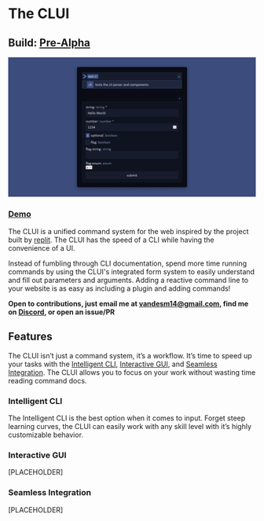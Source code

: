 # The CLUI
## Build: [Pre-Alpha](CHANGELOG.md)

![](clui-cover.png)

### [Demo](https://vandesm14.github.io/clui/)

The CLUI is a unified command system for the web inspired by the project built by [replit](https://docs.replit.com/misc/clui). The CLUI has the speed of a CLI while having the convenience of a UI.

Instead of fumbling through CLI documentation, spend more time running commands by using the CLUI's integrated form system to easily understand and fill out parameters and arguments. Adding a reactive command line to your website is as easy as including a plugin and adding commands!

**Open to contributions, just email me at vandesm14@gmail.com, find me on [Discord](https://respdev.com/discord), or open an issue/PR**

## Features

The CLUI isn’t just a command system, it’s a workflow. It’s time to speed up your tasks with the [Intelligent CLI](#intelligent-cli), [Interactive GUI](#interactive-gui), and [Seamless Integration](#seamless-integration). The CLUI allows you to focus on your work without wasting time reading command docs.

### Intelligent CLI

The Intelligent CLI is the best option when it comes to input. Forget steep learning curves, the CLUI can easily work with any skill level with it’s highly customizable behavior.

### Interactive GUI

[PLACEHOLDER]

### Seamless Integration

[PLACEHOLDER]